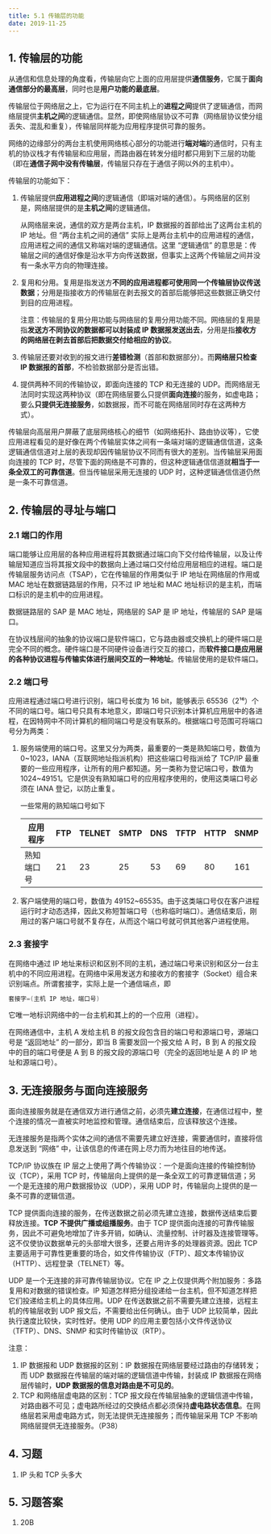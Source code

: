 ```yaml
---
title: 5.1 传输层的功能
date: 2019-11-25
---
```


## 1. 传输层的功能

从通信和信息处理的角度看，传输层向它上面的应用层提供**通信服务**，它属于**面向通信部分的最高层**，同时也是**用户功能的最底层**。

传输层位于网络层之上，它为运行在不同主机上的**进程之间**提供了逻辑通信，而网络层提供**主机之间**的逻辑通信。显然，即使网络层协议不可靠（网络层协议使分组丢失、混乱和重复），传输层同样能为应用程序提供可靠的服务。

网络的边缘部分的两台主机使用网络核心部分的功能进行**端对端**的通信时，只有主机的协议栈才有传输层和应用层，而路由器在转发分组时都只用到下三层的功能（即在**通信子网中没有传输层**，传输层只存在于通信子网以外的主机中）。

传输层的功能如下：

1. 传输层提供**应用进程之间**的逻辑通信（即端对端的通信）。与网络层的区别是，网络层提供的是**主机之间**的逻辑通信。

   从网络层来说，通信的双方是两台主机，IP 数据报的首部给出了这两台主机的 IP 地址。但 “两台主机之间的通信” 实际上是两台主机中的应用进程的通信，应用进程之间的通信又称端对端的逻辑通信。这里 “逻辑通信” 的意思是：传输层之间的通信好像是沿水平方向传送数据，但事实上这两个传输层之间并没有一条水平方向的物理连接。

2. 复用和分用。复用是指发送方**不同的应用进程都可使用同一个传输层协议传送数据**；分用是指接收方的传输层在剥去报文的首部后能够把这些数据正确交付到目的应用进程。

   注意：传输层的复用分用功能与网络层的复用分用功能不同。网络层的复用是指**发送方不同协议的数据都可以封装成 IP 数据报发送出去**，分用是指**接收方的网络层在剥去首部后把数据交付给相应的协议**。

3. 传输层还要对收到的报文进行**差错检测**（首部和数据部分）。而**网络层只检查 IP 数据报的首部**，不检验数据部分是否出错。

4. 提供两种不同的传输协议，即面向连接的 TCP 和无连接的 UDP。而网络层无法同时实现这两种协议（即在网络层要么只提供**面向连接**的服务，如虚电路；要么**只提供无连接服务**，如数据报，而不可能在网络层同时存在这两种方式）。

传输层向高层用户屏蔽了底层网络核心的细节（如网络拓扑、路由协议等），它使应用进程看见的是好像在两个传输层实体之间有一条端对端的逻辑通信信道，这条逻辑通信信道对上层的表现却因传输层协议不同而有很大的差别。当传输层采用面向连接的 TCP 时，尽管下面的网络是不可靠的，但这种逻辑通信信道就**相当于一条全双工的可靠信道**。但当传输层采用无连接的 UDP 时，这种逻辑通信信道仍然是一条不可靠信道。

## 2. 传输层的寻址与端口

### 2.1 端口的作用

端口能够让应用层的各种应用进程将其数据通过端口向下交付给传输层，以及让传输层知道应当将其报文段中的数据向上通过端口交付给应用层相应的进程。端口是传输层服务访问点（TSAP），它在传输层的作用类似于 IP 地址在网络层的作用或 MAC 地址在数据链路层的作用，只不过 IP 地址和 MAC 地址标识的是主机，而端口标识的是主机中的应用进程。

数据链路层的 SAP 是 MAC 地址，网络层的 SAP 是 IP 地址，传输层的 SAP 是端口。

在协议栈层间的抽象的协议端口是软件端口，它与路由器或交换机上的硬件端口是完全不同的概念。硬件端口是不同硬件设备进行交互的接口，而**软件接口是应用层的各种协议进程与传输实体进行层间交互的一种地址**。传输层使用的是软件端口。

### 2.2 端口号

应用进程通过端口号进行识别，端口号长度为 16 bit，能够表示 65536（2¹⁶）个不同的端口号。端口号只具有本地意义，即端口号只识别本计算机应用层中的各进程，在因特网中不同计算机的相同端口号是没有联系的。根据端口号范围可将端口号分为两类：

1. 服务端使用的端口号。这里又分为两类，最重要的一类是熟知端口号，数值为 0~1023，IANA（互联网地址指派机构）把这些端口号指派给了 TCP/IP 最重要的一些应用程序，让所有的用户都知道。另一类称为登记端口号，数值为 1024~49151。它是供没有熟知端口号的应用程序使用的，使用这类端口号必须在 IANA 登记，以防止重复。

   一些常用的熟知端口号如下

   | 应用程序   | FTP  | TELNET | SMTP | DNS  | TFTP | HTTP | SNMP |
   | ---------- | ---- | ------ | ---- | ---- | ---- | ---- | ---- |
   | 熟知端口号 | 21   | 23     | 25   | 53   | 69   | 80   | 161  |

2. 客户端使用的端口号，数值为 49152~65535。由于这类端口号仅在客户进程运行时才动态选择，因此又称短暂端口号（也称临时端口）。通信结束后，刚用过的客户端口号就不复存在，从而这个端口号就可供其他客户进程使用。

### 2.3 套接字

在网络中通过 IP 地址来标识和区别不同的主机，通过端口号来识别和区分一台主机中的不同应用进程。在网络中采用发送方和接收方的套接字（Socket）组合来识别端点。所谓套接字，实际上是一个通信端点，即

```c++
套接字=(主机 IP 地址，端口号)
```

它唯一地标识网络中的一台主机和其上的的一个应用（进程）。

在网络通信中，主机 A 发给主机 B 的报文段包含目的端口号和源端口号，源端口号是 “返回地址” 的一部分，即当 B 需要发回一个报文给 A 时，B 到 A 的报文段中的目的端口号便是 A 到 B 的报文段的源端口号（完全的返回地址是 A 的 IP 地址和源端口号）。

## 3. 无连接服务与面向连接服务

面向连接服务就是在通信双方进行通信之前，必须先**建立连接**，在通信过程中，整个连接的情况一直被实时地监控和管理。通信结束后，应该释放这个连接。

无连接服务是指两个实体之间的通信不需要先建立好连接，需要通信时，直接将信息发送到 “网络” 中，让该信息的传递在网上尽力而为地往目的地传送。

TCP/IP 协议族在 IP 层之上使用了两个传输协议：一个是面向连接的传输控制协议（TCP），采用 TCP 时，传输层向上提供的是一条全双工的可靠逻辑信道；另一个是无连接的用户数据报协议（UDP），采用 UDP 时，传输层向上提供的是一条不可靠的逻辑信道。

TCP 提供面向连接的服务，在传送数据之前必须先建立连接，数据传送结束后要释放连接。**TCP 不提供广播或组播服务**。由于 TCP 提供面向连接的可靠传输服务，因此不可避免地增加了许多开销，如确认、流量控制、计时器及连接管理等。这不仅使协议数据单元的头部增大很多，还要占用许多的处理器资源。因此 TCP 主要适用于可靠性更重要的场合，如文件传输协议（FTP）、超文本传输协议（HTTP）、远程登录（TELNET）等。

UDP 是一个无连接的非可靠传输层协议。它在 IP 之上仅提供两个附加服务：多路复用和对数据的错误检查。IP 知道怎样把分组投递给一台主机，但不知道怎样把它们投递给主机上的具体应用。UDP 在传送数据之前不需要先建立连接，远程主机的传输层收到 UDP 报文后，不需要给出任何确认。由于 UDP 比较简单，因此执行速度比较快，实时性好。使用 UDP 的应用主要包括小文件传送协议（TFTP）、DNS、SNMP 和实时传输协议（RTP）。

注意：

1. IP 数据报和 UDP 数据报的区别：IP 数据报在网络层要经过路由的存储转发；而 UDP 数据报在传输层的端对端的逻辑信道中传输，封装成 IP 数据报在网络层传输时，**UDP 数据报的信息对路由是不可见的**。
2. TCP 和网络层虚电路的区别：TCP 报文段在传输层抽象的逻辑信道中传输，对路由器不可见；虚电路所经过的交换结点都必须保持**虚电路状态信息**。在网络层若采用虚电路方式，则无法提供无连接服务；而传输层采用 TCP 不影响网络层提供无连接服务。（P38）

## 4. 习题

1. IP 头和 TCP 头多大

## 5. 习题答案

1. 20B